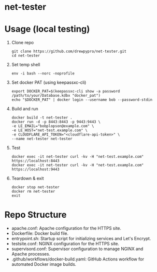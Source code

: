 # net-tester

# Usage (local testing)

1. Clone repo
    ```
    git clone https://github.com/drewpypro/net-tester.git
    cd net-tester
    ```

2. Set temp shell
    ```
    env -i bash --norc -noprofile
    ```

3. Set docker PAT (using keepassxc-cli)
    ```
    export DOCKER_PAT=$(keepassxc-cli show -a password /path/to/your/Database.kdbx "docker_pat")
    echo "$DOCKER_PAT" | docker login --username bob --password-stdin
    ```

4. Build and run
    ```
    docker build -t net-tester .
    docker run -d -p 8443:8443 -p 9443:9443 \
    -e LE_EMAIL="bobplopson@example.com" \
    -e LE_HOST="net-test.example.com" \
    -e CLOUDFLARE_API_TOKEN="<cloudflare-api-token>" \
    --name net-tester net-tester
    ```

5. Test
    ```
    docker exec -it net-tester curl -kv -H "net-test.example.com" https://localhost:8443
    docker exec -it net-tester curl -kv -H "net-test.example.com" https://localhost:9443
    ```

6. Teardown & exit
    ```
    docker stop net-tester
    docker rm net-tester
    exit
    ```


# Repo Structure
- apache.conf: Apache configuration for the HTTPS site.
- Dockerfile: Docker build file.
- entrypoint.sh: Startup script for initializing services and Let's Encrypt.
- testsite.conf: NGINX configuration for the HTTPS site.
- supervisord.conf: Supervisor configuration to manage NGINX and Apache processes.
- .github/workflows/docker-build.yaml: GitHub Actions workflow for automated Docker image builds.

